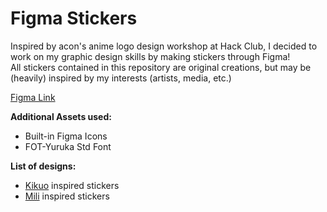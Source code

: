 # Figma Stickers  

Inspired by acon's anime logo design workshop at Hack Club, I decided to work on my graphic design skills by making stickers through Figma!  
All stickers contained in this repository are original creations, but may be \(heavily\) inspired by my interests \(artists, media, etc.\)  

[Figma Link](https://www.figma.com/design/weVX29dY5ESjYT4jn8vdBo/Anime-Logos%2FStickers?node-id=0-1&t=zdFYouxJbEavaDca-1)  

**Additional Assets used:**  
* Built-in Figma Icons  
* FOT-Yuruka Std Font  

**List of designs:**  
* [Kikuo](https://www.youtube.com/@kikuo_sound) inspired stickers  
* [Mili](https://www.youtube.com/@ProjectMili) inspired stickers  
